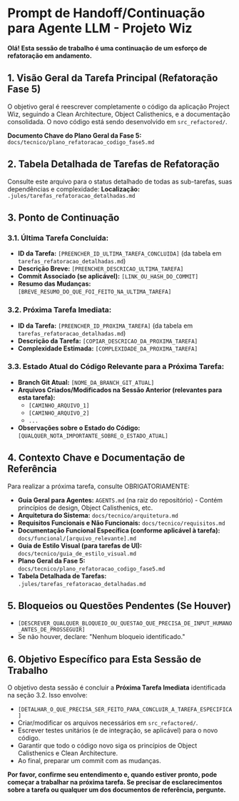 # Prompt de Handoff/Continuação para Agente LLM - Projeto Wiz

**Olá! Esta sessão de trabalho é uma continuação de um esforço de refatoração em andamento.**

## 1. Visão Geral da Tarefa Principal (Refatoração Fase 5)
O objetivo geral é reescrever completamente o código da aplicação Project Wiz, seguindo a Clean Architecture, Object Calisthenics, e a documentação consolidada. O novo código está sendo desenvolvido em `src_refactored/`.

**Documento Chave do Plano Geral da Fase 5:** `docs/tecnico/plano_refatoracao_codigo_fase5.md`

## 2. Tabela Detalhada de Tarefas de Refatoração
Consulte este arquivo para o status detalhado de todas as sub-tarefas, suas dependências e complexidade:
**Localização:** `.jules/tarefas_refatoracao_detalhadas.md`

## 3. Ponto de Continuação

### 3.1. Última Tarefa Concluída:
*   **ID da Tarefa:** `[PREENCHER_ID_ULTIMA_TAREFA_CONCLUIDA]` (da tabela em `tarefas_refatoracao_detalhadas.md`)
*   **Descrição Breve:** `[PREENCHER_DESCRICAO_ULTIMA_TAREFA]`
*   **Commit Associado (se aplicável):** `[LINK_OU_HASH_DO_COMMIT]`
*   **Resumo das Mudanças:** `[BREVE_RESUMO_DO_QUE_FOI_FEITO_NA_ULTIMA_TAREFA]`

### 3.2. Próxima Tarefa Imediata:
*   **ID da Tarefa:** `[PREENCHER_ID_PROXIMA_TAREFA]` (da tabela em `tarefas_refatoracao_detalhadas.md`)
*   **Descrição da Tarefa:** `[COPIAR_DESCRICAO_DA_PROXIMA_TAREFA]`
*   **Complexidade Estimada:** `[COMPLEXIDADE_DA_PROXIMA_TAREFA]`

### 3.3. Estado Atual do Código Relevante para a Próxima Tarefa:
*   **Branch Git Atual:** `[NOME_DA_BRANCH_GIT_ATUAL]`
*   **Arquivos Criados/Modificados na Sessão Anterior (relevantes para esta tarefa):**
    *   `[CAMINHO_ARQUIVO_1]`
    *   `[CAMINHO_ARQUIVO_2]`
    *   `...`
*   **Observações sobre o Estado do Código:** `[QUALQUER_NOTA_IMPORTANTE_SOBRE_O_ESTADO_ATUAL]`

## 4. Contexto Chave e Documentação de Referência
Para realizar a próxima tarefa, consulte OBRIGATORIAMENTE:
*   **Guia Geral para Agentes:** `AGENTS.md` (na raiz do repositório) - Contém princípios de design, Object Calisthenics, etc.
*   **Arquitetura do Sistema:** `docs/tecnico/arquitetura.md`
*   **Requisitos Funcionais e Não Funcionais:** `docs/tecnico/requisitos.md`
*   **Documentação Funcional Específica (conforme aplicável à tarefa):** `docs/funcional/[arquivo_relevante].md`
*   **Guia de Estilo Visual (para tarefas de UI):** `docs/tecnico/guia_de_estilo_visual.md`
*   **Plano Geral da Fase 5:** `docs/tecnico/plano_refatoracao_codigo_fase5.md`
*   **Tabela Detalhada de Tarefas:** `.jules/tarefas_refatoracao_detalhadas.md`

## 5. Bloqueios ou Questões Pendentes (Se Houver)
*   `[DESCREVER_QUALQUER_BLOQUEIO_OU_QUESTAO_QUE_PRECISA_DE_INPUT_HUMANO_ANTES_DE_PROSSEGUIR]`
*   Se não houver, declare: "Nenhum bloqueio identificado."

## 6. Objetivo Específico para Esta Sessão de Trabalho
O objetivo desta sessão é concluir a **Próxima Tarefa Imediata** identificada na seção 3.2. Isso envolve:
*   `[DETALHAR_O_QUE_PRECISA_SER_FEITO_PARA_CONCLUIR_A_TAREFA_ESPECIFICA]`
*   Criar/modificar os arquivos necessários em `src_refactored/`.
*   Escrever testes unitários (e de integração, se aplicável) para o novo código.
*   Garantir que todo o código novo siga os princípios de Object Calisthenics e Clean Architecture.
*   Ao final, preparar um commit com as mudanças.

**Por favor, confirme seu entendimento e, quando estiver pronto, pode começar a trabalhar na próxima tarefa. Se precisar de esclarecimentos sobre a tarefa ou qualquer um dos documentos de referência, pergunte.**
